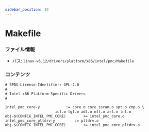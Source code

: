 ```yaml
---
sidebar_position: 10
---
```

# Makefile

### ファイル情報

- パス: `linux-v6.12/drivers/platform/x86/intel/pmc/Makefile`

### コンテンツ

```txt
# SPDX-License-Identifier: GPL-2.0
#
# Intel x86 Platform-Specific Drivers
#

intel_pmc_core-y			:= core.o core_ssram.o spt.o cnp.o \
					   icl.o tgl.o adl.o mtl.o arl.o lnl.o
obj-$(CONFIG_INTEL_PMC_CORE)		+= intel_pmc_core.o
intel_pmc_core_pltdrv-y			:= pltdrv.o
obj-$(CONFIG_INTEL_PMC_CORE)		+= intel_pmc_core_pltdrv.o

```
